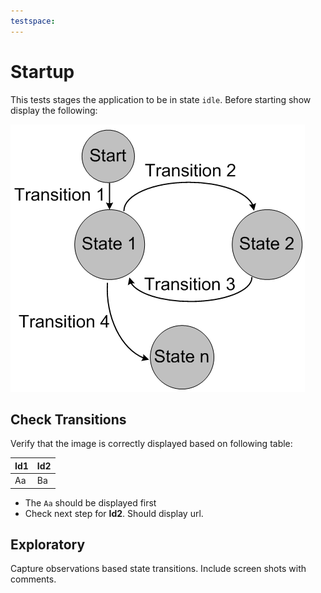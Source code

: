 ```yaml
---
testspace:
---
```


# Startup 
This tests stages the application to be in state `idle`. Before starting show display
the following:

![states](./states.gif "State machine")

## Check Transitions
Verify that the image is correctly displayed based on following table:

Id1 | Id2
--- | ---
Aa  | Ba

- The `Aa` should be displayed first
- Check next step for **Id2**. Should display url. 

## Exploratory
Capture observations based state transitions. Include screen shots with comments.

